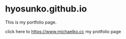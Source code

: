 # hyosunko.github.io
This is my portfolio page.

click here to https://www.michaelko.cc my protfolio page

